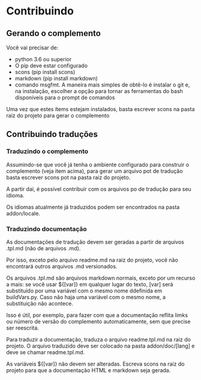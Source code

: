 # Contribuindo

## Gerando o complemento

Você vai precisar de:

* python 3.6 ou superior
* O pip deve estar configurado
* scons (pip install scons)
* markdown (pip install markdown)
* comando msgfmt. A maneira mais simples de obtê-lo é instalar o git e, na instalação, escolher a opção para tornar as ferramentas do bash disponíveis para o prompt de comandos

Uma vez que estes ítems estejam instalados, basta escrever scons na pasta raiz do projeto para gerar o complemento  

## Contribuindo traduções

### Traduzindo o complemento

Assumindo-se que você já tenha o ambiente configurado para construir o complemento (veja item acima), para gerar um arquivo pot de tradução basta escrever scons pot na pasta raiz do projeto.

A partir daí, é possível contribuir com os arquivos po de tradução para seu idioma.

Os idiomas atualmente já traduzidos podem ser encontrados na pasta addon/locale.

### Traduzindo documentação

As documentações de tradução devem ser geradas a partir de arquivos .tpl.md (não de arquivos .md).

Por isso, exceto pelo arquivo readme.md na raiz do projeto, você não encontrará outros arquivos .md versionados.

Os arquivos .tpl.md são arquivos markdown normais, exceto por um recurso a mais: se você usar ${[var]} em qualquer lugar do texto, [var] será substituído por uma variável com o mesmo nome ddefinida em buildVars.py.
Caso não haja uma variável com o mesmo nome, a substituição não acontece.

Isso é útil, por exemplo, para fazer com que a documentação reflita limks ou número de versão do complemento automaticamente, sem que precise ser reescrita.

Para traduzir a documentação, traduza o arquivo readme.tpl.md na raiz do projeto. O arquivo traduzido deve ser colocado na pasta addon/doc/[lang] e deve se chamar readme.tpl.md.

As variáveis ${[var]} não devem ser alteradas. Escreva scons na raiz do projeto para que a documentação HTML e markdown seja gerada.